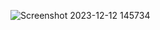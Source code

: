 ![Screenshot 2023-12-12 145734](https://github.com/Ansh-0604/CSS1-HTML-2/assets/122770499/df43f802-a669-4ea2-ba0e-bd4714bad0a2)

